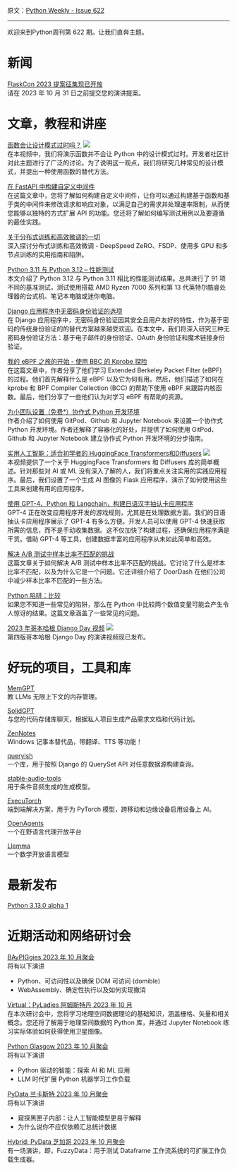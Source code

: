 原文：[Python Weekly - Issue 622](http://eepurl.com/iB74LY)

---

欢迎来到Python周刊第 622 期。让我们直奔主题。
      
# 新闻  
  
[FlaskCon 2023 提案征集现已开放](https://flaskcon.com/2023/)  
请在 2023 年 10 月 31 日之前提交您的演讲提案。 
  
  
# 文章，教程和讲座  
  
[函数会让设计模式过时吗？](https://www.youtube.com/watch?v=vzTrLpxPF54) ![](https://mcusercontent.com/e2e180baf855ac797ef407fc7/images/af76283a-6e65-436c-967a-900427cf6399.png)  
在本视频中，我们将演示函数并不会让 Python 中的设计模式过时。开发者社区针对此主题进行了广泛的讨论。为了说明这一观点，我们将研究几种常见的设计模式，并提出一种使用函数的替代方法。
  
[在 FastAPI 中构建自定义中间件](https://semaphoreci.com/blog/custom-middleware-fastapi)  
在这篇文章中，您将了解如何构建自定义中间件，让你可以通过构建基于函数和基于类的中间件来修改请求和响应对象，以满足自己的需求并处理速率限制，从而使您能够以独特的方式扩展 API 的功能。您还将了解如何编写测试用例以及要遵循的最佳实践。
  
[关于分布式训练和高效微调的一切](https://sumanthrh.com/post/distributed-and-efficient-finetuning)  
深入探讨分布式训练和高效微调 - DeepSpeed ZeRO、FSDP、使用多 GPU 和多节点训练的实用指南和陷阱。
  
[Python 3.11 与 Python 3.12 – 性能测试](https://en.lewoniewski.info/2023/python-3-11-vs-python-3-12-performance-testing/)  
本文介绍了 Python 3.12 与 Python 3.11 相比的性能测试结果。总共进行了 91 项不同的基准测试，测试使用搭载 AMD Ryzen 7000 系列和第 13 代英特尔酷睿处理器的台式机、笔记本电脑或迷你电脑。
  
[Django 应用程序中无密码身份验证的选项](https://www.honeybadger.io/blog/options-for-passwordless-authentication-in-django/)   
在 Django 应用程序中，无密码身份验证因其安全且用户友好的特性，作为基于密码的传统身份验证的的替代方案越来越受欢迎。在本文中，我们将深入研究三种无密码身份验证方法：基于电子邮件的身份验证、OAuth 身份验证和魔术链接身份验证。
  
[我的 eBPF 之旅的开始 - 使用 BBC 的 Kprobe 探险](https://www.kungfudev.com/blog/2023/10/14/the-beginning-of-my-ebpf-journey-kprobe-bcc)  
在这篇文章中，作者分享了他们学习 Extended Berkeley Packet Filter (eBPF) 的过程。他们首先解释什么是 eBPF 以及它为何有用。然后，他们描述了如何在 kprobe 和 BPF Compiler Collection (BCC) 的帮助下使用 eBPF 来跟踪内核函数。最后，他们分享了一些他们认为对学习 eBPF 有帮助的资源。

[为小团队设置（免费*）协作式 Python 开发环境](https://www.kevin-cole.com/blog/setting-up-a-free-collaborative-python-development-environment-for-a-small-team)  
作者介绍了如何使用 GitPod、Github 和 Jupyter Notebook 来设置一个协作式 Python 开发环境。作者还解释了容器化的好处，并提供了如何使用 GitPod、Github 和 Jupyter Notebook 建立协作式 Python 开发环境的分步指南。
  
[实用人工智能：适合初学者的 HuggingFace Transformers和Diffusers](https://www.youtube.com/watch?v=rK02eXm3mfI) ![](https://mcusercontent.com/e2e180baf855ac797ef407fc7/images/af76283a-6e65-436c-967a-900427cf6399.png)  
本视频提供了一个关于 HuggingFace Transformers 和 Diffusers 库的简单概述。针对那些对 AI 或 ML 没有深入了解的人，我们将重点关注实用的实践应用程序。最后，我们设置了一个生成 AI 图像的 Flask 应用程序，演示了如何使用这些工具来创建有用的应用程序。
  
[使用 GPT-4、Python 和 Langchain，构建日语汉字抽认卡应用程序](https://adilmoujahid.com/posts/2023/10/kanji-gpt4/)  
GPT-4 正在改变应用程序开发的游戏规则，尤其是在处理数据方面。我们的日语抽认卡应用程序展示了 GPT-4 有多么方便。开发人员可以使用 GPT-4 快速获取所需的信息，而不是手动收集数据。这不仅加快了构建过程，还确保应用程序满是干货。借助 GPT-4 等工具，创建数据丰富的应用程序从未如此简单和高效。
  
[解决 A/B 测试中样本比率不匹配的挑战](https://doordash.engineering/2023/10/17/addressing-the-challenges-of-sample-ratio-mismatch-in-a-b-testing)  
这篇文章关于如何解决 A/B 测试中样本比率不匹配的挑战。它讨论了什么是样本比率不匹配，以及为什么它是一个问题。它还详细介绍了 DoorDash 在他们公司中减少样本比率不匹配的一些方法。
  
[Python 陷阱：比较](https://andrewwegner.com/python-gotcha-comparisons.html)  
如果您不知道一些常见的陷阱，那么在 Python 中比较两个数值变量可能会产生令人惊讶的结果。这篇文章涵盖了一些常见的问题。 
  
[2023 年哥本哈根 Django Day 视频](https://www.youtube.com/playlist?list=PLEpW1LzVyQWgtT_i_IlUmx2FSP2jHcroX) ![](https://mcusercontent.com/e2e180baf855ac797ef407fc7/images/af76283a-6e65-436c-967a-900427cf6399.png)  
第四版哥本哈根 Django Day 的演讲视频现已发布。

  
# 好玩的项目，工具和库  
  
[MemGPT](https://github.com/cpacker/MemGPT)    
教 LLMs 无限上下文的内存管理。

[SolidGPT](https://github.com/AI-Citizen/SolidGPT)  
与您的代码存储库聊天，根据私人项目生成产品需求文档和代码计划。 
  
[ZenNotes](https://github.com/rohankishore/ZenNotes)  
Windows 记事本替代品，带翻译、TTS 等功能！
  
[queryish](https://github.com/wagtail/queryish)  
一个库，用于按照 Django 的 QuerySet API 对任意数据源构建查询。
  
[stable-audio-tools](https://github.com/Stability-AI/stable-audio-tools)  
用于条件音频生成的生成模型。
  
[ExecuTorch](https://github.com/pytorch/executorch)  
端到端解决方案，用于为 PyTorch 模型，跨移动和边缘设备启用设备上 AI。

[OpenAgents](https://github.com/xlang-ai/OpenAgents)  
一个在野语言代理开放平台 
  
[Llemma](https://github.com/EleutherAI/math-lm)  
一个数学开放语言模型  
  
 # 最新发布  
  
[Python 3.13.0 alpha 1](https://pythoninsider.blogspot.com/2023/10/python-3130-alpha-1-is-now-available.html)  
  
  
 # 近期活动和网络研讨会  
  
[BAyPIGgies 2023 年 10 月聚会](https://www.meetup.com/baypiggies/events/296732583/)  
将有以下演讲
- Python、可访问性以及确保 DOM 可访问 (domible)
- WebAssembly、确定性执行以及如何实现撤消

  
[Virtual：PyLadies 阿姆斯特丹 2023 年 10 月](https://www.meetup.com/pyladiesams/events/296507394/)   
在本次研讨会中，您将学习地理空间数据理论的基础知识，涵盖栅格、矢量和相关概念。您还将了解用于地理空间数据的 Python 库，并通过 Jupyter Notebook 练习实际体验如何获得使用卫星图像。
  
[Python Glasgow  2023 年 10 月聚会](https://www.meetup.com/python-glasgow/events/296605211/)  
将有以下演讲
- Python 驱动的智能：探索 AI 和 ML 应用
- LLM 时代扩展 Python 机器学习工作负载

  
[PyData 兰卡斯特 2023 年 10 月聚会](https://www.meetup.com/pydata-lancaster/events/296657964/)  
将有以下演讲
- 窥探黑匣子内部：让人工智能模型更易于解释
- 为什么说你不应仅依赖汇总统计数据

  
[Hybrid: PyData 芝加哥 2023 年 10 月聚会](https://www.meetup.com/pydatachi/events/296529896/)    
有一场演讲，即，FuzzyData：用于测试 Dataframe 工作流系统的可扩展工作负载生成器。  